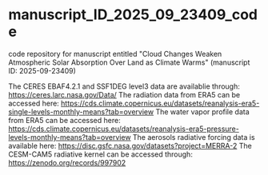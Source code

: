 # manuscript_ID_2025_09_23409_code
code repository for manuscript entitled "Cloud Changes Weaken Atmospheric Solar Absorption Over Land as Climate Warms" (manuscript ID: 2025-09-23409)

The CERES EBAF4.2.1 and SSF1DEG level3 data are availablie through: https://ceres.larc.nasa.gov/Data/
The radiation data from ERA5 can be accessed here: https://cds.climate.copernicus.eu/datasets/reanalysis-era5-single-levels-monthly-means?tab=overview
The water vapor profile data from ERA5 can be accessed here: https://cds.climate.copernicus.eu/datasets/reanalysis-era5-pressure-levels-monthly-means?tab=overview
The aerosols radiative forcing data is available here: https://disc.gsfc.nasa.gov/datasets?project=MERRA-2
The CESM-CAM5 radiative kernel can be accessed through: https://zenodo.org/records/997902